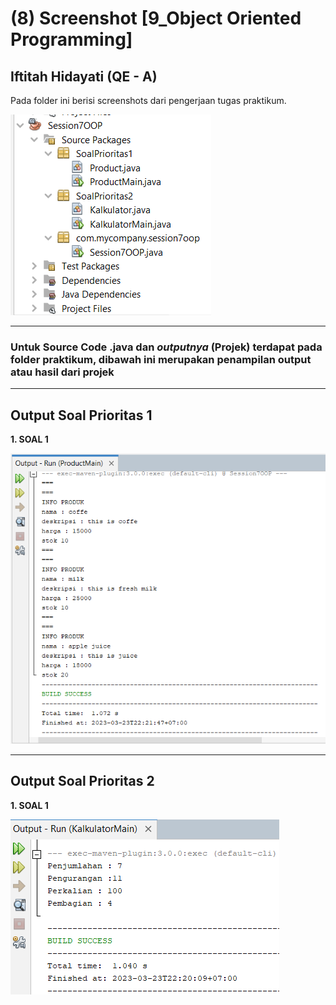 # (8) Screenshot [9_Object Oriented Programming]
## Iftitah Hidayati (QE - A)
Pada folder ini berisi screenshots dari pengerjaan tugas praktikum.

<img src="./strukturprojek.png">

___
### Untuk Source Code .java dan *outputnya* (Projek) terdapat pada folder praktikum, **dibawah ini merupakan penampilan output atau hasil dari projek**
___
## Output Soal Prioritas 1
**1. SOAL 1**

<img src="./SS Tugas Prioritas 1 (80)/outputProduct.png">

___
## Output Soal Prioritas 2
**1. SOAL 1**

<img src="./SS Tugas Prioritas 2 (20)/outputKalkulator.png">
